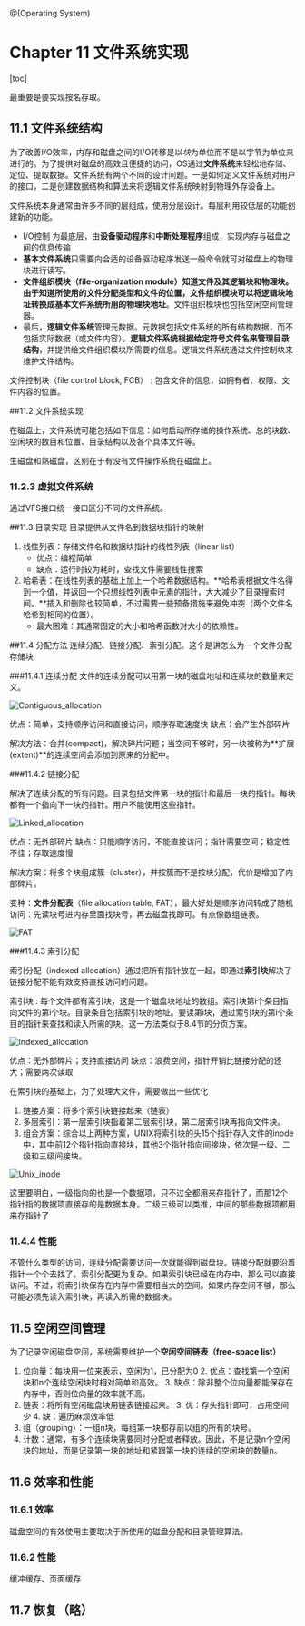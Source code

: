 @(Operating System)

# Chapter 11 文件系统实现

[toc]

最重要是要实现按名存取。

## 11.1 文件系统结构

为了改善I/O效率，内存和磁盘之间的I/O转移是以*块*为单位而不是以字节为单位来进行的。为了提供对磁盘的高效且便捷的访问，OS通过**文件系统**来轻松地存储、定位、提取数据。文件系统有两个不同的设计问题。一是如何定义文件系统对用户的接口，二是创建数据结构和算法来将逻辑文件系统映射到物理外存设备上。

文件系统本身通常由许多不同的层组成，使用分层设计。每层利用较低层的功能创建新的功能。
- I/O控制 为最底层，由**设备驱动程序**和**中断处理程序**组成，实现内存与磁盘之间的信息传输
- **基本文件系统**只需要向合适的设备驱动程序发送一般命令就可对磁盘上的物理块进行读写。
- **文件组织模块（file-organization module）**知道文件及其逻辑块和物理块。由于知道所使用的文件分配类型和文件的位置，文件组织模块可以**将逻辑块地址转换成基本文件系统所用的物理块地址**。文件组织模块也包括空闲空间管理器。
- 最后，**逻辑文件系统**管理元数据。元数据包括文件系统的所有结构数据，而不包括实际数据（或文件内容）。**逻辑文件系统根据给定符号文件名来管理目录结构**，并提供给文件组织模块所需要的信息。逻辑文件系统通过文件控制块来维护文件结构。

文件控制块（file control block, FCB）
:	包含文件的信息，如拥有者、权限、文件内容的位置。

##11.2 文件系统实现

在磁盘上，文件系统可能包括如下信息：如何启动所存储的操作系统、总的块数、空闲块的数目和位置、目录结构以及各个具体文件等。

生磁盘和熟磁盘，区别在于有没有文件操作系统在磁盘上。

### 11.2.3 虚拟文件系统

通过VFS接口统一接口区分不同的文件系统。

##11.3 目录实现
目录提供从文件名到数据块指针的映射

1. 线性列表：存储文件名和数据块指针的线性列表（linear list）
	- 优点：编程简单
	- 缺点：运行时较为耗时，查找文件需要线性搜索
2. 哈希表：在线性列表的基础上加上一个哈希数据结构。**哈希表根据文件名得到一个值，并返回一个只想线性列表中元素的指针，大大减少了目录搜索时间。**插入和删除也较简单，不过需要一些预备措施来避免冲突（两个文件名哈希到相同的位置）。
	- 最大困难：其通常固定的大小和哈希函数对大小的依赖性。

##11.4 分配方法
连续分配、链接分配、索引分配。这个是讲怎么为一个文件分配存储块

###11.4.1 连续分配
文件的连续分配可以用第一块的磁盘地址和连续块的数量来定义。

![Contiguous_allocation](http://or5jajfqs.bkt.clouddn.com/osnote/chapter11/Contiguous_allocation.jpg)

优点：简单，支持顺序访问和直接访问，顺序存取速度快
缺点：会产生外部碎片

解决方法：合并(compact)，解决碎片问题；当空间不够时，另一块被称为**扩展(extent)**的连续空间会添加到原来的分配中。

###11.4.2 链接分配

解决了连续分配的所有问题。目录包括文件第一块的指针和最后一块的指针。每块都有一个指向下一块的指针。用户不能使用这些指针。

![Linked_allocation](http://or5jajfqs.bkt.clouddn.com/osnote/chapter11/Linked_allocation.jpg)

优点：无外部碎片
缺点：只能顺序访问，不能直接访问；指针需要空间；稳定性不佳；存取速度慢

解决方案：将多个块组成簇（cluster），并按簇而不是按块分配，代价是增加了内部碎片。

变种：**文件分配表**（file allocation table, FAT），最大好处是顺序访问转成了随机访问：先读块号进内存里面找块号，再去磁盘找即可。有点像数组链表。

![FAT](http://or5jajfqs.bkt.clouddn.com/osnote/chapter11/FAT.png)

###11.4.3 索引分配

索引分配（indexed allocation）通过把所有指针放在一起，即通过**索引块**解决了链接分配不能有效支持直接访问的问题。

索引块
:	每个文件都有索引块，这是一个磁盘块地址的数组。索引块第i个条目指向文件的第i个块。目录条目包括索引块的地址。要读第i块，通过索引块的第i个条目的指针来查找和读入所需的块。这一方法类似于8.4节的分页方案。

![Indexed_allocation](http://or5jajfqs.bkt.clouddn.com/osnote/chapter11/Indexed_allocation.jpg)

优点：无外部碎片；支持直接访问
缺点：浪费空间，指针开销比链接分配的还大；需要两次读取

在索引块的基础上，为了处理大文件，需要做出一些优化
1. 链接方案：将多个索引块链接起来（链表）
2. 多层索引：第一层索引块指着第二层索引块，第二层索引块再指向文件块。
3. 组合方案：综合以上两种方案，UNIX将索引块的头15个指针存入文件的inode中，其中前12个指针指向直接块，其他3个指针指向间接块，依次是一级、二级和三级间接块。

![Unix_inode](http://or5jajfqs.bkt.clouddn.com/osnote/chapter11/Unix_inode.png)

这里要明白，一级指向的也是一个数据项，只不过全都用来存指针了，而那12个指针指的数据项直接存的是数据本身。二级三级可以类推，中间的那些数据项都用来存指针了

### 11.4.4 性能

不管什么类型的访问，连续分配需要访问一次就能得到磁盘块。链接分配就要沿着指针一个个去找了。索引分配更为复杂。如果索引块已经在内存中，那么可以直接访问。不过，将索引块保存在内存中需要相当大的空间。如果内存空间不够，那么可能必须先读入索引块，再读入所需的数据块。

## 11.5 空闲空间管理

为了记录空闲磁盘空间，系统需要维护一个**空闲空间链表（free-space list）**

1. 位向量：每块用一位来表示，空闲为1，已分配为0
	2. 优点：查找第一个空闲块和n个连续空闲块时相对简单和高效。
	3. 缺点：除非整个位向量都能保存在内存中，否则位向量的效率就不高。
2. 链表：将所有空闲磁盘块用链表链接起来。
	3. 优：存头指针即可，占用空间少
	4. 缺：遍历麻烦效率低
3. 组（grouping）：一组n块，每组第一块都存前以组的所有的块号。
4. 计数：通常，有多个连续块需要同时分配或者释放。因此，不是记录n个空闲块的地址，而是记录第一块的地址和紧跟第一块的连续的空闲块的数量n。

## 11.6 效率和性能

### 11.6.1 效率

磁盘空间的有效使用主要取决于所使用的磁盘分配和目录管理算法。

### 11.6.2 性能

缓冲缓存、页面缓存

## 11.7 恢复（略）